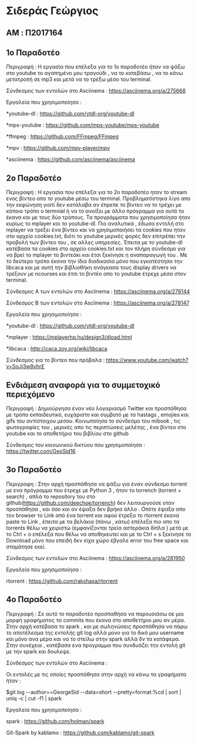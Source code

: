 # Σιδεράς Γεώργιος

## AM : Π2017164

## 1o Παραδοτέο

Περιγραφή : Η εργασία που επέλεξα για το 1ο παραδοτέο ήταν να ψάξω στο youtube το αγαπημένο μου τραγούδι , να το κατεβάσω , να το κάνω μετατροπή σε mp3 και μετά να το τρέξω μέσο του terminal.

Σύνδεσμος των εντολών στο Asciinema : https://asciinema.org/a/275668 

Εργαλεία που χρησιμοποίησα :

*youtube-dl : https://github.com/ytdl-org/youtube-dl

*mps-youtube : https://github.com/mps-youtube/mps-youtube

*ffmpeg : https://github.com/FFmpeg/FFmpeg

*mpv : https://github.com/mpv-player/mpv

*asciinema : https://github.com/asciinema/asciinema

## 2o Παραδοτέο

Περιγραφή : Η εργασία που επέλεξα για το 2ο παραδοτέο ηταν το stream ενος βίντεο απο το youtube μέσω του terminal. Προβληματίστηκα λίγο απο την εκφώνηση γιατί δεν κατάλαβα αν έπρεπε το βίντεο να το τρέχει με κάποιο τρόπο ο termnial ή να το ανοίξει με άλλο πρόγραμμα για αυτό το έκανα και με τους δύο τρόπους. Τα προγράμματα που χρησιμοποίησα ήταν κυρίως το mplayer και το youtube-dl. Πιο αναλυτικά , έδωσα εντολή στο mplayer να τρέξει ένα βίντεο και να χρησιμοποιήσει τα cookies που ηταν στο αρχείο cookies.txt, διότι το youtube μερικές φορές δεν επιτρέπει την προβολή των βίντεο του , σε αλλες υπηρεσίες. Έπειτα με το youtube-dl κατέβασα τα cookies στο αρχείο cookies.txt και τον πλήρη σύνδεσμο για να βρεί το mplayer το βιντεάκι και έτσι ξεκίνησε η αναπαραγωγή του . Με το δεύτερο τρόπο έκανα την ίδια διαδικασία μόνο που εγκατέστησα την libcaca και με αυτή την βιβλιοθήκη ανάγκασα τους display drivers να τρέξουν με ncourses και έτσι το βιντέο απο το youtube έτρεχε μέσα στον terminal. 

Σύνδεσμος Α των εντολών στο Asciinema : https://asciinema.org/a/278144

Σύνδεσμος Β των εντολών στο Asciinema : https://asciinema.org/a/278147

Εργαλεία που χρησιμοποίησα :

*youtube-dl : https://github.com/ytdl-org/youtube-dl

*mplayer : https://mplayerhq.hu/design3/dload.html

*libcaca : http://caca.zoy.org/wiki/libcaca

Σύνδεσμος για το βίντεο που πρόβαλα : https://www.youtube.com/watch?v=SoJj3w8vhrE

## Ενδιάμεση αναφορά για το συμμετοχικό περιεχόμενο

Περιγραφή : Δημιούργησα έναν νέο λογαριασμό Twitter και προσπάθησα με τρόπο εκπαιδευτικό, ευχάριστο και συμβατό με τα hastags , emojies και gifs του αντίστοιχου μεσου. Κοινωποίησα το σύνδεσμο του mibook , τις φωτογραφίες του , μερικές απο τις περιπτώσεις μελέτης , ένα βίντεο στο youtube και το αποθετήριο του βιβλίου στο github 

Σύνδεσμος του κοινωνικού δικτύου που χρησιμοποίησα : https://twitter.com/GeoSid16 

## 3ο Παραδοτέο 

Περιγραφη : Στην αρχή προσπάθησα να ψάξω για έναν σύνδεσμο torrent με ενα πρόγραμμα που έτρεχε με Python 3 , ήταν το torrench (torrent + search) , απλά το repository του στο github(https://github.com/deechoe/torrench) δεν λειτουργούσε οταν προσπάθησα , και όσο και αν έψαξα δεν βρήκα άλλο . Οπότε έψαξα απο τον browser το Link από ένα torrent και αφού έτρεξα το rtorrent έκανα paste το Link , έπειτα με τα βελάκια (πάνω , κάτω) επέλεξα πιο απο τα torrents θέλω να χειριστώ (εμφανίζονται τρεία αστεράκια δίπλα ) μετά με το Ctrl + o επέλεξα που θέλω να αποθηκευτεί και με το Ctrl + s ξεκίνησε το Download μόνο που επειδή δεν είχα χώρο έβγαλε error του free space και σταμάτησε εκεί.

Σύνδεσμος των εντολών στο Asciinema : https://asciinema.org/a/281950

Εργαλεία που χρησιμοποίησα :

rtorrent : https://github.com/rakshasa/rtorrent


## 4o Παραδοτέο 

Περιγραφή : Σε αυτό το παραδοτέο προσπαθήσα να παρουσιάσω σε μια μορφή γραφήματος τα commits που έκανα στο αποθετήριο μου αν μέρα. Στην αρχή κατέβασα το spark , και με σωληνώσεις προσπάθησα να πάρω το αποτέλεσμα της εντολής git log αλλά μονο για το δικό μου username και μόνο ανα μέρα και να το στείλω στην spark αλλά δν τα κατάφερα. Στην συνέχεια , κατέβασα ενα προγραμμα που συνδυάζει την εντολή git με την spark και δουλεψε.

Σύνδεσμος των εντολών στο Asciinema : 

Οι εντολές με τις οποίες προσπάθησα στην αρχή να κάνω τα γραφήματα ήταν : 

$git log --author==GeorgeSid --data=short --pretty=format:%cd | sort | uniq -c | cut -f1 | spark

Εργαλεία που χρησιμοποίησα : 

spark : https://github.com/holman/spark 

Git-Spark by kablamo : https://github.com/kablamo/git-spark
